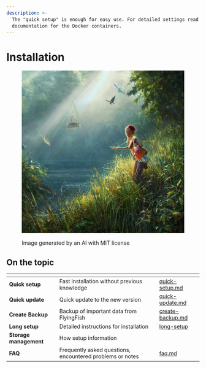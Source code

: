 ```yaml
---
description: >-
  The "quick setup" is enough for easy use. For detailed settings read the
  documentation for the Docker containers.
---
```


# Installation



<figure><img src="../../.gitbook/assets/14e387d8-0acd-4f59-b980-fbcf050667c5.jpeg" alt=""><figcaption><p>Image generated by an AI with MIT license</p></figcaption></figure>

## On the topic

<table data-view="cards"><thead><tr><th></th><th></th><th></th><th data-hidden data-card-target data-type="content-ref"></th></tr></thead><tbody><tr><td><strong>Quick setup</strong></td><td>Fast installation without previous knowledge</td><td></td><td><a href="quick-setup.md">quick-setup.md</a></td></tr><tr><td><strong>Quick update</strong></td><td>Quick update to the new version</td><td></td><td><a href="quick-update.md">quick-update.md</a></td></tr><tr><td><strong>Create Backup</strong></td><td>Backup of important data from FlyingFish</td><td></td><td><a href="create-backup.md">create-backup.md</a></td></tr><tr><td><strong>Long setup</strong></td><td>Detailed instructions for installation</td><td></td><td><a href="long-setup/">long-setup</a></td></tr><tr><td><strong>Storage management</strong></td><td>How setup information</td><td></td><td></td></tr><tr><td><strong>FAQ</strong></td><td>Frequently asked questions, encountered problems or notes</td><td></td><td><a href="faq.md">faq.md</a></td></tr></tbody></table>

##
